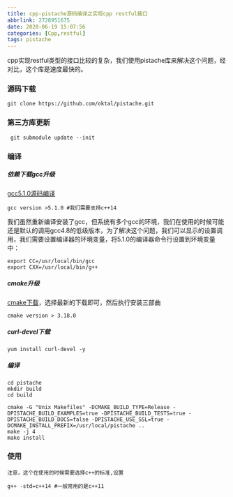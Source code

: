 ```yaml
---
title: cpp-pistache源码编译之实现cpp restful接口
abbrlink: 2728951675
date: 2020-06-19 15:07:56
categories: [Cpp,restful]
tags: pistache
---
```


cpp实现restful类型的接口比较的复杂，我们使用pistache库来解决这个问题，经对比，这个库是速度最快的。

### 源码下载

~~~
git clone https://github.com/oktal/pistache.git
~~~

### 第三方库更新

~~~
 git submodule update --init
~~~

### 编译

##### 依赖下载gcc升级

[gcc5.1.0源码编译](http://www.helioswei.top/article/2230395924.html)

~~~ 
gcc version >5.1.0 #我们需要支持c++14
~~~

我们虽然重新编译安装了gcc，但系统有多个gcc的环境，我们在使用的时候可能还是默认的调用gcc4.8的低级版本，为了解决这个问题，我们可以显示的设置调用，我们需要设置编译器的环境变量，将5.1.0的编译器命令行设置到环境变量中：

~~~
export CC=/usr/local/bin/gcc
export CXX=/usr/local/bin/g++
~~~

##### cmake升级

[cmake下载](https://cmake.org/download/)，选择最新的下载即可，然后执行安装三部曲

~~~
cmake version > 3.18.0
~~~

##### curl-devel下载

~~~
yum install curl-devel -y
~~~

##### 编译

~~~
cd pistache
mkdir build
cd build
~~~

~~~
cmake -G "Unix Makefiles" -DCMAKE_BUILD_TYPE=Release -DPISTACHE_BUILD_EXAMPLES=true -DPISTACHE_BUILD_TESTS=true -DPISTACHE_BUILD_DOCS=false -DPISTACHE_USE_SSL=true -DCMAKE_INSTALL_PREFIX=/usr/local/pistache ..
make -j 4
make install
~~~



### 使用

`注意，这个在使用的时候需要选择c++的标准,设置`

~~~
g++ -std=c++14 #一般常用的是c++11
~~~



